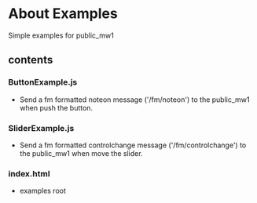 # About Examples

Simple examples for public_mw1

## contents

### ButtonExample.js
* Send a fm formatted noteon message ('/fm/noteon') to the public_mw1 when push the button.

### SliderExample.js
* Send a fm formatted controlchange message ('/fm/controlchange') to the public_mw1 when move the slider.

### index.html
* examples root
